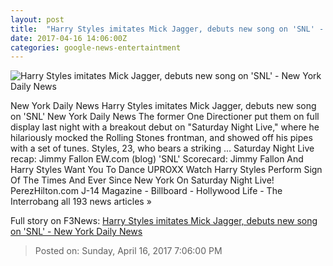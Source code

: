 ```yaml
---
layout: post
title:  "Harry Styles imitates Mick Jagger, debuts new song on 'SNL' - New York Daily News"
date: 2017-04-16 14:06:00Z
categories: google-news-entertaintment
---
```


![Harry Styles imitates Mick Jagger, debuts new song on 'SNL' - New York Daily News](http://assets.nydailynews.com/polopoly_fs/1.3061525.1492351404!/img/httpImage/image.jpg_gen/derivatives/landscape_1200/styles-snl.jpg)

New York Daily News Harry Styles imitates Mick Jagger, debuts new song on 'SNL' New York Daily News The former One Directioner put them on full display last night with a breakout debut on "Saturday Night Live," where he hilariously mocked the Rolling Stones frontman, and showed off his pipes with a set of tunes. Styles, 23, who bears a striking ... Saturday Night Live recap: Jimmy Fallon EW.com (blog) 'SNL' Scorecard: Jimmy Fallon And Harry Styles Want You To Dance UPROXX Watch Harry Styles Perform Sign Of The Times And Ever Since New York On Saturday Night Live! PerezHilton.com J-14 Magazine - Billboard - Hollywood Life - The Interrobang all 193 news articles »


Full story on F3News: [Harry Styles imitates Mick Jagger, debuts new song on 'SNL' - New York Daily News](http://www.f3nws.com/n/QXgRkF)

> Posted on: Sunday, April 16, 2017 7:06:00 PM
